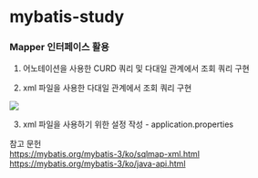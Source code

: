 # mybatis-study

### Mapper 인터페이스 활용

1. 어노테이션을 사용한 CURD 쿼리 및 다대일 관계에서 조회 쿼리 구현

2. xml 파일을 사용한 다대일 관계에서 조회 쿼리 구현
<image src="https://user-images.githubusercontent.com/104713339/206728318-f879ac0f-62b0-473b-bf5c-86c7ac56218b.png">



3. xml 파일을 사용하기 위한 설정 작성 - application.properties

참고 문헌 <br>
https://mybatis.org/mybatis-3/ko/sqlmap-xml.html <br>
https://mybatis.org/mybatis-3/ko/java-api.html
